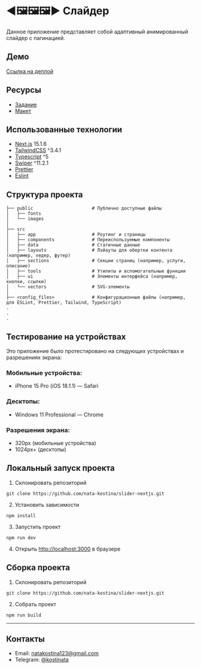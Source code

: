 # ◀️🖼️🖼️🖼️▶️ Слайдер

Данное приложение представляет собой адаптивный анимированный слайдер с пагинацией.

## Демо

[Ссылка на деплой](https://ind-slider-opal.vercel.app/)

## Ресурсы

- [Задание](https://docs.google.com/document/d/1aMGGRthkRc-Iqi-eWO4CjpWGWmRHziGI/edit)
- [Макет](https://www.figma.com/design/iT7HR5aCVFx53TIsp8yKXY/%D0%A2%D0%B5%D1%81%D1%82%D0%BE%D0%B2%D0%BE%D0%B5-%D0%B7%D0%B0%D0%B4%D0%B0%D0%BD%D0%B8%D0%B5-IND?node-id=1-2806&t=nZRaA0FvulmsFP2X-1)

## Использованные технологии

- [Next.js](https://nextjs.org/) 15.1.6
- [TailwindCSS](https://tailwindcss.com/) ^3.4.1
- [Typescript](https://www.typescriptlang.org/) ^5
- [Swiper](https://swiperjs.com/) ^11.2.1
- [Prettier](https://prettier.io/)
- [Eslint](https://eslint.org/)

## Структура проекта

```
├── public                      # Публично доступные файлы
│   ├── fonts
│   └── images
│
├── src
│   ├── app                     # Роутинг и страницы
│   ├── components              # Переиспользуемые компоненты
│   ├── data                    # Статичные данные
│   ├── layouts                 # Лэйауты для обертки контента (например, хедер, футер)
│   ├── sections                # Секции страниц (например, услуги, описание)
│   ├── tools                   # Утилиты и вспомогательные функции
│   ├── ui                      # Элементы интерфейса (например, кнопки, ссылки)
│   └── vectors                 # SVG-элементы
│
├── <config_files>              # Конфигурационные файлы (например, для ESLint, Prettier, Tailwind, TypeScript)
.
.
.
```

## Тестирование на устройствах

Это приложение было протестировано на следующих устройствах и разрешениях экрана:

### Мобильные устройства:

- iPhone 15 Pro (iOS 18.1.1) — Safari

### Десктопы:

- Windows 11 Professional — Chrome

### Разрешения экрана:

- 320px (мобильные устройства)
- 1024px+ (десктопы)

## Локальный запуск проекта

1. Склонировать репозиторий

```
git clone https://github.com/nata-kostina/slider-nextjs.git
```
2. Установить зависимости
```
npm install
```

3. Запустить проект

```
npm run dev
```

4. Открыть [http://localhost:3000](http://localhost:3000) в браузере

## Сборка проекта

1. Склонировать репозиторий

```
git clone https://github.com/nata-kostina/slider-nextjs.git
```

2. Собрать проект

```
npm run build
```
---
## Контакты
- Email: [natakostina123@gmail.com](mailto:natakostina123@gmail.com)
- Telegram: [@kostinata](https://t.me/kostinata)